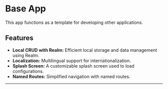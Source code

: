 # Base App

This app functions as a template for developing other applications.

## Features

- **Local CRUD with Realm:** Efficient local storage and data management using Realm.
- **Localization:** Multilingual support for internationalization.
- **Splash Screen:** A customizable splash screen used to load configurations.
- **Named Routes:** Simplified navigation with named routes.

---
